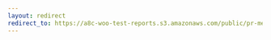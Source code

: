 ```yaml
---
layout: redirect
redirect_to: https://a8c-woo-test-reports.s3.amazonaws.com/public/pr-merge/38417/e2e/index.html
---
```


